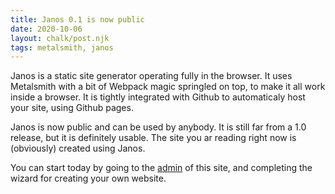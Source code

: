 ```yaml
---
title: Janos 0.1 is now public
date: 2020-10-06
layout: chalk/post.njk
tags: metalsmith, janos
---
```


Janos is a static site generator operating fully in the browser. It uses Metalsmith with a bit of Webpack magic springled on top, to make it all work inside a browser. It is tightly integrated with Github to automaticaly host your site, using Github pages.
<!-- more -->
Janos is now public and can be used by anybody. It is still far from a 1.0 release, but it is definitely usable. The site you ar reading right now is (obviously) created using Janos.

You can start today by going to the [admin](https://gijswijs.github.io/NeumannSSG-test/admin/) of this site, and completing the wizard for creating your own website.